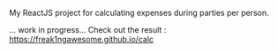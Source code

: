 My ReactJS project for calculating expenses during parties per person.

... work in progress...
Check out the result : https://freak1ngawesome.github.io/calc
